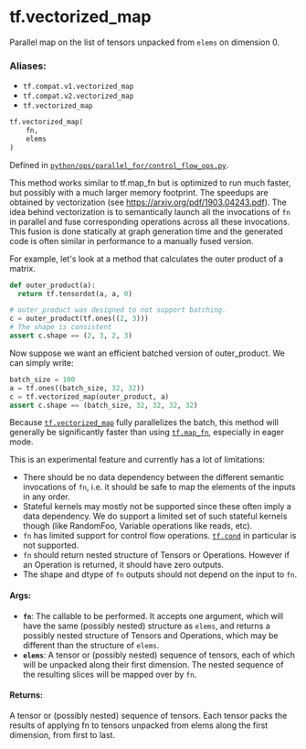 <div itemscope itemtype="http://developers.google.com/ReferenceObject">
<meta itemprop="name" content="tf.vectorized_map" />
<meta itemprop="path" content="Stable" />
</div>

# tf.vectorized_map

Parallel map on the list of tensors unpacked from `elems` on dimension 0.

### Aliases:

* `tf.compat.v1.vectorized_map`
* `tf.compat.v2.vectorized_map`
* `tf.vectorized_map`

``` python
tf.vectorized_map(
    fn,
    elems
)
```



Defined in [`python/ops/parallel_for/control_flow_ops.py`](/code/stable/tensorflow/python/ops/parallel_for/control_flow_ops.py).

<!-- Placeholder for "Used in" -->


This method works similar to tf.map_fn but is optimized to run much faster,
but possibly with a much larger memory footprint. The speedups are obtained by
vectorization (see https://arxiv.org/pdf/1903.04243.pdf). The idea behind
vectorization is to semantically launch all the invocations of `fn` in
parallel and fuse corresponding operations across all these invocations. This
fusion is done statically at graph generation time and the generated code is
often similar in performance to a manually fused version.


For example, let's look at a method that calculates the outer product of a
matrix.

```python
def outer_product(a):
  return tf.tensordot(a, a, 0)

# outer_product was designed to not support batching.
c = outer_product(tf.ones((2, 3)))
# The shape is consistent
assert c.shape == (2, 3, 2, 3)
```

Now suppose we want an efficient batched version of outer_product. We can
simply write:

```python
batch_size = 100
a = tf.ones((batch_size, 32, 32))
c = tf.vectorized_map(outer_product, a)
assert c.shape == (batch_size, 32, 32, 32, 32)
 ```

Because <a href="../tf/vectorized_map.md"><code>tf.vectorized_map</code></a> fully parallelizes the batch, this method will
generally be significantly faster than using <a href="../tf/map_fn.md"><code>tf.map_fn</code></a>, especially in eager
mode.

This is an experimental feature and currently has a lot of limitations:
  - There should be no data dependency between the different semantic
    invocations of `fn`, i.e. it should be safe to map the elements of the
    inputs in any order.
  - Stateful kernels may mostly not be supported since these often imply a
    data dependency. We do support a limited set of such stateful kernels
    though (like RandomFoo, Variable operations like reads, etc).
  - `fn` has limited support for control flow operations. <a href="../tf/cond.md"><code>tf.cond</code></a> in
    particular is not supported.
  - `fn` should return nested structure of Tensors or Operations. However
    if an Operation is returned, it should have zero outputs.
  - The shape and dtype of `fn` outputs should not depend on the input
    to `fn`.

#### Args:


* <b>`fn`</b>: The callable to be performed. It accepts one argument, which will have
  the same (possibly nested) structure as `elems`, and returns a possibly
  nested structure of Tensors and Operations, which may be different than
  the structure of `elems`.
* <b>`elems`</b>: A tensor or (possibly nested) sequence of tensors, each of which will
  be unpacked along their first dimension. The nested sequence of the
  resulting slices will be mapped over by `fn`.


#### Returns:

A tensor or (possibly nested) sequence of tensors. Each tensor packs the
results of applying fn to tensors unpacked from elems along the first
dimension, from first to last.
